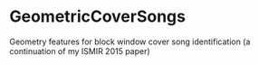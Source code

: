 # GeometricCoverSongs
Geometry features for block window cover song identification (a continuation of my ISMIR 2015 paper)
